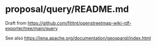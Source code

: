 # proposal/query/README.md
Draft from https://github.com/fititnt/openstreetmap-wiki-rdf-exporter/tree/main/query

See also https://jena.apache.org/documentation/geosparql/index.html
